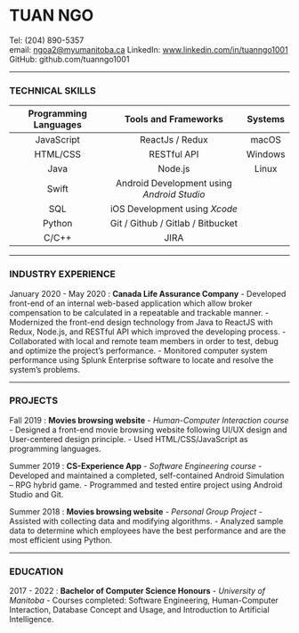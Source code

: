 # TUAN NGO

Tel: (204) 890-5357  
email: ngoa2@myumanitoba.ca
LinkedIn: www.linkedin.com/in/tuanngo1001
GitHub: github.com/tuanngo1001

---

### TECHNICAL SKILLS

| Programming Languages |            Tools and Frameworks            | Systems |
| :-------------------: | :----------------------------------------: | :-----: |
|      JavaScript       |              ReactJs / Redux               |  macOS  |
|       HTML/CSS        |                RESTful API                 | Windows |
|         Java          |                  Node.js                   |  Linux  |
|         Swift         | Android Development using _Android Studio_ |
|          SQL          |       iOS Development using _Xcode_        |
|        Python         |     Git / Github / Gitlab / Bitbucket      |
|         C/C++         |                    JIRA                    |

<!-- ###TECHNICAL SKILLS
Programming Languages
:   - JavaScript
    - HTML/CSS
    - Java
    - Swift
    - SQL
    - Python
    - C/C++

Tools and Frameworks
:   - ReactJs / Redux
    - RESTful API
    - Node.js
    - Android Development using _Android Studio_
    - iOS Development using _Xcode_
    - Git / Github / Gitlab / Bitbucket
    - JIRA

Systems
:   - macOS / Windows / Linux -->

---

### INDUSTRY EXPERIENCE

January 2020 - May 2020
: **Canada Life Assurance Company** - Developed front-end of an internal web-based application which allow broker
compensation to be calculated in a repeatable and trackable manner. - Modernized the front-end design technology from Java to ReactJS with Redux,
Node.js, and RESTful API which improved the developing process. - Collaborated with local and remote team members in order to test, debug and
optimize the project’s performance. - Monitored computer system performance using Splunk Enterprise software to
locate and resolve the system’s problems.

---

### PROJECTS

Fall 2019
: **Movies browsing website** - _Human-Computer Interaction course_ - Designed a front-end movie browsing website following UI/UX design and
User-centered design principle. - Used HTML/CSS/JavaScript as programming languages.

Summer 2019
: **CS-Experience App** - _Software Engineering course_ - Developed and maintained a completed, self-contained Android Simulation –
RPG hybrid game. - Programmed and tested entire project using Android Studio and Git.

Summer 2018
: **Movies browsing website** - _Personal Group Project_ - Assisted with collecting data and modifying algorithms. - Analyzed sample data to determine which employees have the best
performance and are the most efficient using Python.

---

### EDUCATION

2017 - 2022
: **Bachelor of Computer Science Honours** - _University of Manitoba_ - Courses completed: Software Engineering, Human-Computer Interaction,
Database Concept and Usage, and Introduction to Artificial Intelligence.
